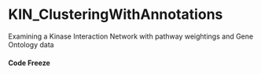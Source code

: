 # KIN_ClusteringWithAnnotations

Examining a Kinase Interaction Network with pathway weightings and Gene Ontology data

#### Code Freeze

